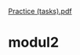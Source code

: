 [Practice (tasks).pdf](https://github.com/Krautsou-Andrei/modul2/files/9262704/Practice.tasks.pdf)
# modul2
